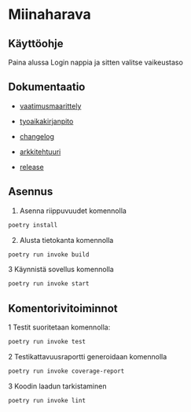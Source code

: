 # Miinaharava

## Käyttöohje

Paina alussa Login nappia ja sitten valitse vaikeustaso

## Dokumentaatio

- [vaatimusmaarittely](https://github.com/justusmarttila/ot-harjoitustyo/blob/master/minesweeper-game/dokumentaatio/vaatimusmaarittely.md)

- [tyoaikakirjanpito](https://github.com/justusmarttila/ot-harjoitustyo/blob/master/minesweeper-game/dokumentaatio/tyoaikakirjanpito.md)

- [changelog](https://github.com/justusmarttila/ot-harjoitustyo/blob/master/minesweeper-game/dokumentaatio/changelog.md)

- [arkkitehtuuri](https://github.com/justusmarttila/ot-harjoitustyo/blob/master/minesweeper-game/dokumentaatio/arkkitehtuuri.md)

- [release](https://github.com/justusmarttila/ot-harjoitustyo/releases/tag/viikko5)

## Asennus

1. Asenna riippuvuudet komennolla 
```bash
poetry install
```
2. Alusta tietokanta komennolla
```bash
poetry run invoke build
```
3 Käynnistä sovellus komennolla
```bash
poetry run invoke start
```
## Komentorivitoiminnot
1 Testit suoritetaan komennolla:
```bash
poetry run invoke test
```
2 Testikattavuusraportti generoidaan komennolla
```bash
poetry run invoke coverage-report
```
3 Koodin laadun tarkistaminen
```bash
poetry run invoke lint
```
